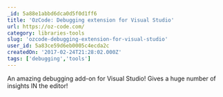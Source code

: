 ```yaml
---
_id: 5a88e1abbd6dca0d5f0d1ff6
title: 'OzCode: Debugging extension for Visual Studio'
url: https://oz-code.com/
category: libraries-tools
slug: 'ozcode-debugging-extension-for-visual-studio'
user_id: 5a83ce59d6eb0005c4ecda2c
createdOn: '2017-02-24T21:28:02.000Z'
tags: ['debugging','tools']
---
```


An amazing debugging add-on for Visual Studio! Gives a huge number of insights IN the editor!
